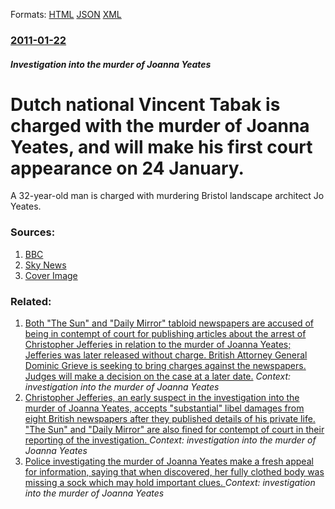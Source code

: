
Formats: [HTML](/news/2011/01/22/dutch-national-vincent-tabak-is-charged-with-the-murder-of-joanna-yeates-and-will-make-his-first-court-appearance-on-24-january.html)  [JSON](/news/2011/01/22/dutch-national-vincent-tabak-is-charged-with-the-murder-of-joanna-yeates-and-will-make-his-first-court-appearance-on-24-january.json)  [XML](/news/2011/01/22/dutch-national-vincent-tabak-is-charged-with-the-murder-of-joanna-yeates-and-will-make-his-first-court-appearance-on-24-january.xml)  

### [2011-01-22](/news/2011/01/22/index.md)

##### Investigation into the murder of Joanna Yeates
# Dutch national Vincent Tabak is charged with the murder of Joanna Yeates, and will make his first court appearance on 24 January. 

A 32-year-old man is charged with murdering Bristol landscape architect Jo Yeates.


### Sources:

1. [BBC](http://www.bbc.co.uk/news/uk-england-12257299)
2. [Sky News](http://news.sky.com/skynews/Home/UK-News/Joanna-Yeates-Murder-Detectives-Charge-32-Year-Old-Vincent-Tabak-With-Her-Murder/Article/201101415907665?lpos=UK_News_Carousel_Region_0&lid=ARTICLE_15907665_Joanna_Yeates_Murder%3A_Detectives_Charge_32-Year-Old_Vincent_Tabak_With_Her_Murder)
2. [Cover Image](https://ichef-1.bbci.co.uk/news/1024/media/images/48333000/gif/_48333888_bn-448x252.gif)

### Related:

1. [Both "The Sun" and "Daily Mirror" tabloid newspapers are accused of being in contempt of court for publishing articles about the arrest of Christopher Jefferies in relation to the murder of Joanna Yeates; Jefferies was later released without charge. British Attorney General Dominic Grieve is seeking to bring charges against the newspapers. Judges will make a decision on the case at a later date.](/news/2011/07/5/both-the-sun-and-daily-mirror-tabloid-newspapers-are-accused-of-being-in-contempt-of-court-for-publishing-articles-about-the-arrest-of-c.md) _Context: investigation into the murder of Joanna Yeates_
2. [Christopher Jefferies, an early suspect in the investigation into the murder of Joanna Yeates, accepts "substantial" libel damages from eight British newspapers after they published details of his private life. "The Sun" and "Daily Mirror" are also fined for contempt of court in their reporting of the investigation. ](/news/2011/07/29/christopher-jefferies-an-early-suspect-in-the-investigation-into-the-murder-of-joanna-yeates-accepts-substantial-libel-damages-from-eigh.md) _Context: investigation into the murder of Joanna Yeates_
3. [Police investigating the murder of Joanna Yeates make a fresh appeal for information, saying that when discovered, her fully clothed body was missing a sock which may hold important clues. ](/news/2011/01/5/police-investigating-the-murder-of-joanna-yeates-make-a-fresh-appeal-for-information-saying-that-when-discovered-her-fully-clothed-body-wa.md) _Context: investigation into the murder of Joanna Yeates_
